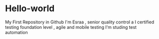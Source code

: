 # Hello-world
My First Repository in Github
I'm Esraa , senior quality control a
I certified testing foundation level , agile and mobile testing 
I'm studing test automation

